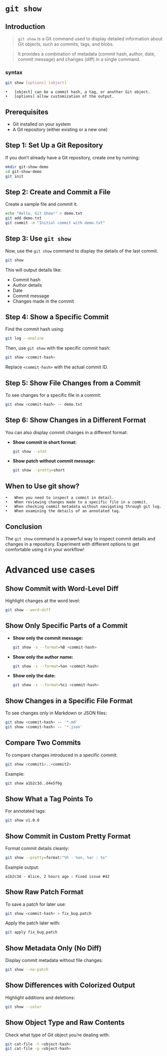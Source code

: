 # `git show`

## Introduction


> `git show` is a Git command used to display detailed information about Git objects, such as commits, tags, and blobs. 

> It provides a combination of metadata (commit hash, author, date, commit message) and changes (diff) in a single command.

### syntax 

```sh
git show [options] [object]
```

	•	[object] can be a commit hash, a tag, or another Git object.
	•	[options] allow customization of the output.

## Prerequisites
- Git installed on your system
- A Git repository (either existing or a new one)

## Step 1: Set Up a Git Repository
If you don’t already have a Git repository, create one by running:

```sh
mkdir git-show-demo
cd git-show-demo
git init
```

## Step 2: Create and Commit a File
Create a sample file and commit it.

```sh
echo "Hello, Git Show!" > demo.txt
git add demo.txt
git commit -m "Initial commit with demo.txt"
```

## Step 3: Use `git show`
Now, use the `git show` command to display the details of the last commit.

```sh
git show
```

This will output details like:
- Commit hash
- Author details
- Date
- Commit message
- Changes made in the commit

## Step 4: Show a Specific Commit
Find the commit hash using:

```sh
git log --oneline
```

Then, use `git show` with the specific commit hash:

```sh
git show <commit-hash>
```

Replace `<commit-hash>` with the actual commit ID.

## Step 5: Show File Changes from a Commit
To see changes for a specific file in a commit:

```sh
git show <commit-hash> -- demo.txt
```

## Step 6: Show Changes in a Different Format
You can also display commit changes in a different format:

- **Show commit in short format:**
  ```sh
  git show --stat
  ```
- **Show patch without commit message:**
  ```sh
  git show --pretty=short
  ```

## When to Use git show?

	•	When you need to inspect a commit in detail.
	•	When reviewing changes made to a specific file in a commit.
	•	When checking commit metadata without navigating through git log.
	•	When examining the details of an annotated tag.

## Conclusion
The `git show` command is a powerful way to inspect commit details and changes in a repository. Experiment with different options to get comfortable using it in your workflow!


# Advanced use cases

## Show Commit with Word-Level Diff
Highlight changes at the word level:

```sh
git show --word-diff
```

## Show Only Specific Parts of a Commit
- **Show only the commit message:**
  ```sh
  git show -s --format=%B <commit-hash>
  ```
- **Show only the author name:**
  ```sh
  git show -s --format=%an <commit-hash>
  ```
- **Show only the date:**
  ```sh
  git show -s --format=%ci <commit-hash>
  ```

## Show Changes in a Specific File Format
To see changes only in Markdown or JSON files:

```sh
git show <commit-hash> -- '*.md'
git show <commit-hash> -- '*.json'
```

## Compare Two Commits
To compare changes introduced in a specific commit:

```sh
git show <commit1>..<commit2>
```

Example:
```sh
git show a1b2c3d..d4e5f6g
```

## Show What a Tag Points To
For annotated tags:

```sh
git show v1.0.0
```

## Show Commit in Custom Pretty Format
Format commit details cleanly:

```sh
git show --pretty=format:"%h - %an, %ar : %s"
```

Example output:
```
a1b2c3d - Alice, 2 hours ago : Fixed issue #42
```

## Show Raw Patch Format
To save a patch for later use:

```sh
git show <commit-hash> > fix_bug.patch
```

Apply the patch later with:

```sh
git apply fix_bug.patch
```

## Show Metadata Only (No Diff)
Display commit metadata without file changes:

```sh
git show --no-patch
```

## Show Differences with Colorized Output
Highlight additions and deletions:

```sh
git show --color
```

## Show Object Type and Raw Contents
Check what type of Git object you’re dealing with:

```sh
git cat-file -t <object-hash>
git cat-file -p <object-hash>
```